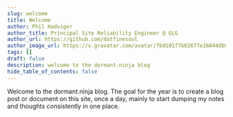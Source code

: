 ```yaml
---
slug: welcome
title: Welcome
author: Phil Hadviger
author_title: Principal Site Reliability Engineer @ GLG
author_url: https://github.com/datfinesoul
author_image_url: https://s.gravatar.com/avatar/fbd101f7b02677e16044db00640c727f?s=80
tags: []
draft: false
description: welcome to the dormant.ninja blog
hide_table_of_contents: false
---
```


Welcome to the dormant.ninja blog.  The goal for the year is to create a blog post or
document on this site, once a day, mainly to start dumping my notes and thoughts
consistently in one place.
